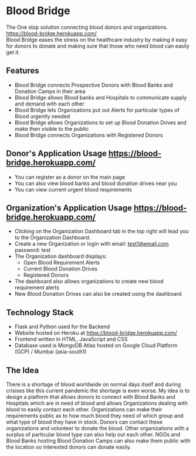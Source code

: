 # Blood Bridge
The One stop solution connecting blood donors and organizations. https://blood-bridge.herokuapp.com/  
Blood Bridge eases the stress on the healthcare industry by making it easy for donors to donate and making sure that those who need blood can easily get it.  

## Features
* Blood Bridge connects Prospective Donors with Blood Banks and Donation Camps in their area
* Blood Bridge allows Blood banks and Hospitals to communicate supply and demand with each other
* Blood Bridge lets Organizations put out Alerts for particular types of Blood urgently needed
* Blood Bridge allows Organizations to set up Blood Donation Drives and make then visible to the public
* Blood Bridge connects Organizations with Registered Donors

## Donor's Application Usage https://blood-bridge.herokuapp.com/ 
* You can register as a donor on the main page
* You can also view blood banks and blood donation drives near you
* You can view current urgent blood requirements

## Organization's Application Usage https://blood-bridge.herokuapp.com/ 
* Clicking on the Organization Dashboard tab in the top right will lead you to the Organization Dashboard.
* Create a new Organization or login with email: test1@email.com password: test
* The Organization dashboard displays: 
  - Open Blood Requirement Alerts
  - Current Blood Donation Drives
  - Registered Donors
* The dashboard also allows organizations to create new blood requirement alerts
* New Blood Donation Drives can also be created using the dashboard

## Technology Stack
* Flask and Python used for the Backend
* Website hosted on Heroku at https://blood-bridge.herokuapp.com/ 
* Frontend written in HTML, JavaScript and CSS
* Database used is MongoDB Atlas hosted on Google Cloud Platform (GCP) / Mumbai (asia-south1)  

## The Idea
There is a shortage of blood worldwide on normal days itself and during crisises like this current pandemic the shortage is even worse. My idea is to design a platform that allows donors to connect with Blood Banks and Hospitals which are in need of blood and allows Organizations dealing with blood to easily contact each other. Organizations can make their requirements public as to how much blood they need of which group and what type of blood they have in stock. Donors can contact these organizations and volunteer to donate the blood. Other organizations with a surplus of particular blood type can also help out each other. NGOs and Blood Banks hosting Blood Donation Camps can also make them public with the location so interested donors can donate easily.

